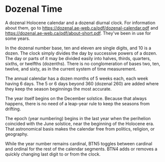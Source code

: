Dozenal Time
============

A dozenal Holocene calendar and a dozenal diurnal clock. For information about them, go to https://dozenal.ae-web.ca/pdf/dozenal-calendar.pdf and https://dozenal.ae-web.ca/pdf/about-short.pdf. They've been in use for some years.

In the dozenal number base, ten and eleven are single digits, and 10 is a dozen. The clock simply divides the day by successive powers of a dozen. The day or parts of it may be divided easily into halves, thirds, quarters, sixths, or twelfths (dozenths). There is no conglomeration of bases two, ten, twelve, and sixty, as in the current system of time measurement.

The annual calendar has a dozen months of 5 weeks each, each week having 6 days. The 5 or 6 days beyond 360 (dozenal 260) are added where they keep the season beginnings the most accurate.

The year itself begins on the December solstice. Because that always happens, there is no need of a leap-year rule to keep the seasons from drifting.

The epoch (year numbering) begins in the last year when the perihelion coincided with the June solstice, near the beginning of the Holocene era. That astronomical basis makes the calendar free from politics, religion, or geography.

While the year number remains cardinal, BTN5 toggles between cardinal and ordinal for the rest of the calendar segments. BTN4 adds or removes a quickly changing last digit to or from the clock.
